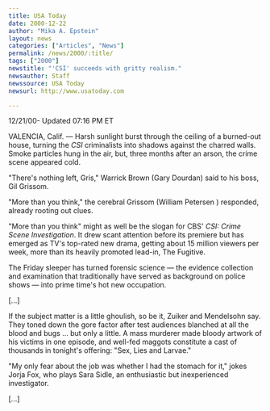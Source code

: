 ```yaml
---
title: USA Today
date: 2000-12-22
author: "Mika A. Epstein"
layout: news
categories: ["Articles", "News"]
permalink: /news/2000/:title/
tags: ["2000"]
newstitle: "'CSI' succeeds with gritty realism."
newsauthor: Staff  
newssource: USA Today  
newsurl: http://www.usatoday.com  

---
```

12/21/00- Updated 07:16 PM ET

VALENCIA, Calif. &#8212; Harsh sunlight burst through the ceiling of a burned-out house, turning the *CSI* criminalists into shadows against the charred walls. Smoke particles hung in the air, but, three months after an arson, the crime scene appeared cold.

"There's nothing left, Gris," Warrick Brown (Gary Dourdan) said to his boss, Gil Grissom.

"More than you think," the cerebral Grissom (William Petersen ) responded, already rooting out clues.

"More than you think" might as well be the slogan for CBS' *CSI: Crime Scene Investigation*. It drew scant attention before its premiere but has emerged as TV's top-rated new drama, getting about 15 million viewers per week, more than its heavily promoted lead-in, The Fugitive.

The Friday sleeper has turned forensic science &#8212; the evidence collection and examination that traditionally have served as background on police shows &#8212; into prime time's hot new occupation.

[...]

If the subject matter is a little ghoulish, so be it, Zuiker and Mendelsohn say. They toned down the gore factor after test audiences blanched at all the blood and bugs ... but only a little. A mass murderer made bloody artwork of his victims in one episode, and well-fed maggots constitute a cast of thousands in tonight's offering: "Sex, Lies and Larvae."

"My only fear about the job was whether I had the stomach for it," jokes Jorja Fox, who plays Sara Sidle, an enthusiastic but inexperienced investigator.

[...]

